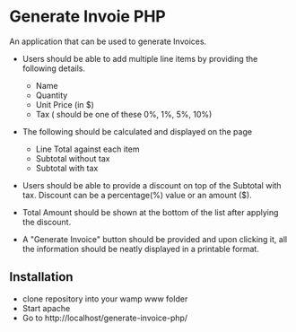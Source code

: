 # Generate Invoie PHP
An application that can be used to generate Invoices. 


- Users should be able to add multiple line items by providing the following details.
	- Name
	- Quantity
	- Unit Price (in $)
	- Tax ( should be one of these 0%, 1%, 5%, 10%)

- The following should be calculated and displayed on the page
	- Line Total against each item
	- Subtotal without tax
	- Subtotal with tax
- Users should be able to provide a discount on top of the Subtotal with tax. Discount can be a percentage(%) value or an amount ($).
- Total Amount should be shown at the bottom of the list after applying the discount.
- A "Generate Invoice" button should be provided and upon clicking it, all the information should be neatly displayed in a printable format.


## Installation
- clone repository into your wamp www folder
- Start apache
- Go to http://localhost/generate-invoice-php/


